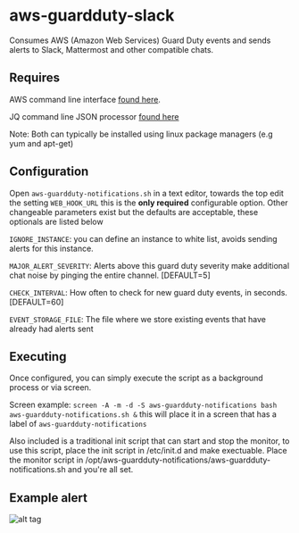 # aws-guardduty-slack
Consumes AWS (Amazon Web Services) Guard Duty events and sends alerts to Slack, Mattermost and other compatible chats.

## Requires
AWS command line interface [found here](https://aws.amazon.com/cli/).

JQ command line JSON processor [found here](https://stedolan.github.io/jq/)

Note: Both can typically be installed using linux package managers (e.g yum and apt-get)

## Configuration
Open `aws-guardduty-notifications.sh` in a text editor, towards the top edit the setting `WEB_HOOK_URL` this is the **only required** configurable option.  Other changeable parameters exist but the defaults are acceptable, these optionals are listed below

`IGNORE_INSTANCE`: you can define an instance to white list, avoids sending alerts for this instance.

`MAJOR_ALERT_SEVERITY`: Alerts above this guard duty severity make additional chat noise by pinging the entire channel. [DEFAULT=5]

`CHECK_INTERVAL`: How often to check for new guard duty events, in seconds. [DEFAULT=60]

`EVENT_STORAGE_FILE`: The file where we store existing events that have already had alerts sent

## Executing
Once configured, you can simply execute the script as a background process or via screen.

Screen example: `screen -A -m -d -S aws-guardduty-notifications bash aws-guardduty-notifications.sh &` this will place it in a screen that has a label of `aws-guardduty-notifications`

Also included is a traditional init script that can start and stop the monitor, to use this script, place the init script in /etc/init.d and make exectuable.  Place the monitor script in /opt/aws-guardduty-notifications/aws-guardduty-notifications.sh and you're all set.

## Example alert
![alt tag](https://github.com/vigeek/aws-elb-logs-to-logstash/blob/master/guard-duty-alerts.png)
